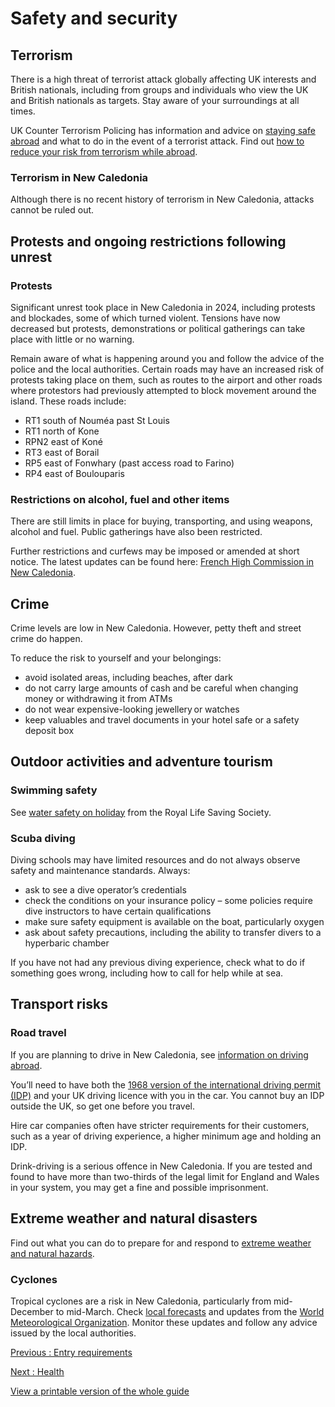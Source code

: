 # Safety and security

## Terrorism

There is a high threat of terrorist attack globally affecting UK interests and British nationals, including from groups and individuals who view the UK and British nationals as targets. Stay aware of your surroundings at all times.

UK Counter Terrorism Policing has information and advice on [staying safe abroad](https://www.counterterrorism.police.uk/safetyadvice/) and what to do in the event of a terrorist attack. Find out [how to reduce your risk from terrorism while abroad](https://www.gov.uk/guidance/reduce-your-risk-from-terrorism-while-abroad).

### Terrorism in New Caledonia

Although there is no recent history of terrorism in New Caledonia, attacks cannot be ruled out.

## Protests and ongoing restrictions following unrest

### Protests

Significant unrest took place in New Caledonia in 2024, including protests and blockades, some of which turned violent. Tensions have now decreased but protests, demonstrations or political gatherings can take place with little or no warning.

Remain aware of what is happening around you and follow the advice of the police and the local authorities. Certain roads may have an increased risk of protests taking place on them, such as routes to the airport and other roads where protestors had previously attempted to block movement around the island. These roads include:

* RT1 south of Nouméa past St Louis
* RT1 north of Kone
* RPN2 east of Koné
* RT3 east of Borail
* RP5 east of Fonwhary (past access road to Farino)
* RP4 east of Boulouparis

### Restrictions on alcohol, fuel and other items

There are still limits in place for buying, transporting, and using weapons, alcohol and fuel. Public gatherings have also been restricted.

Further restrictions and curfews may be imposed or amended at short notice. The latest updates can be found here: [French High Commission in New Caledonia](https://www.nouvelle-caledonie.gouv.fr/).

## Crime

Crime levels are low in New Caledonia. However, petty theft and street crime do happen.

To reduce the risk to yourself and your belongings:

* avoid isolated areas, including beaches, after dark
* do not carry large amounts of cash and be careful when changing money or withdrawing it from ATMs
* do not wear expensive-looking jewellery or watches
* keep valuables and travel documents in your hotel safe or a safety deposit box

## Outdoor activities and adventure tourism

### Swimming safety

See [water safety on holiday](https://www.rlss.org.uk/safety-on-holiday) from the Royal Life Saving Society.

### Scuba diving

Diving schools may have limited resources and do not always observe safety and maintenance standards. Always:

* ask to see a dive operator’s credentials
* check the conditions on your insurance policy – some policies require dive instructors to have certain qualifications
* make sure safety equipment is available on the boat, particularly oxygen
* ask about safety precautions, including the ability to transfer divers to a hyperbaric chamber

If you have not had any previous diving experience, check what to do if something goes wrong, including how to call for help while at sea.

## Transport risks

### Road travel

If you are planning to drive in New Caledonia, see [information on driving abroad](https://www.gov.uk/driving-abroad).

You’ll need to have both the [1968 version of the international driving permit (IDP)](https://www.gov.uk/driving-abroad/international-driving-permit) and your UK driving licence with you in the car. You cannot buy an IDP outside the UK, so get one before you travel.

Hire car companies often have stricter requirements for their customers, such as a year of driving experience, a higher minimum age and holding an IDP.

Drink-driving is a serious offence in New Caledonia. If you are tested and found to have more than two-thirds of the legal limit for England and Wales in your system, you may get a fine and possible imprisonment.

## Extreme weather and natural disasters

Find out what you can do to prepare for and respond to [extreme weather and natural hazards](https://www.gov.uk/guidance/tropical-cyclones).

### Cyclones

Tropical cyclones are a risk in New Caledonia, particularly from mid-December to mid-March. Check [local forecasts](http://www.meteo.nc/nouvelle-caledonie/cyclone/phenomenes-en-cours) and updates from the [World Meteorological Organization](https://severeweather.wmo.int/). Monitor these updates and follow any advice issued by the local authorities.

[Previous
:
Entry requirements](/foreign-travel-advice/new-caledonia/entry-requirements)

[Next
:
Health](/foreign-travel-advice/new-caledonia/health)

[View a printable version of the whole guide](/foreign-travel-advice/new-caledonia/print)